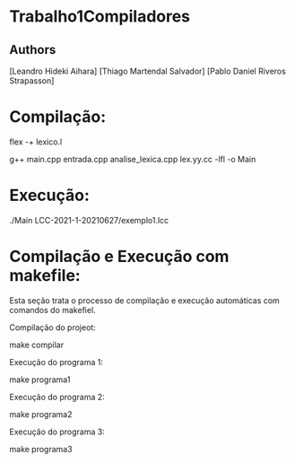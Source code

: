# Trabalho1Compiladores

## Authors

[Leandro Hideki Aihara]
[Thiago Martendal Salvador]
[Pablo Daniel Riveros Strapasson]

# Compilação:

flex -+ lexico.l

g++ main.cpp entrada.cpp analise_lexica.cpp lex.yy.cc -lfl -o Main

# Execução:

./Main LCC-2021-1-20210627/exemplo1.lcc

# Compilação e Execução com makefile:

Esta seção trata o processo de compilação e execução automáticas com comandos do makefiel.

Compilação do projeot:

make compilar

Execução do programa 1:

make programa1

Execução do programa 2:

make programa2

Execução do programa 3:

make programa3
